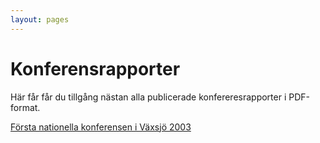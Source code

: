 ```yaml
---
layout: pages
---
```

# Konferensrapporter

Här får får du tillgång nästan alla publicerade konfereresrapporter i PDF-format.

[Första nationella konferensen i Växsjö 2003](https://drive.google.com/open?id=1fYWBfHNQ8BKjpExU7Mm8E5jpit91s8zn)

